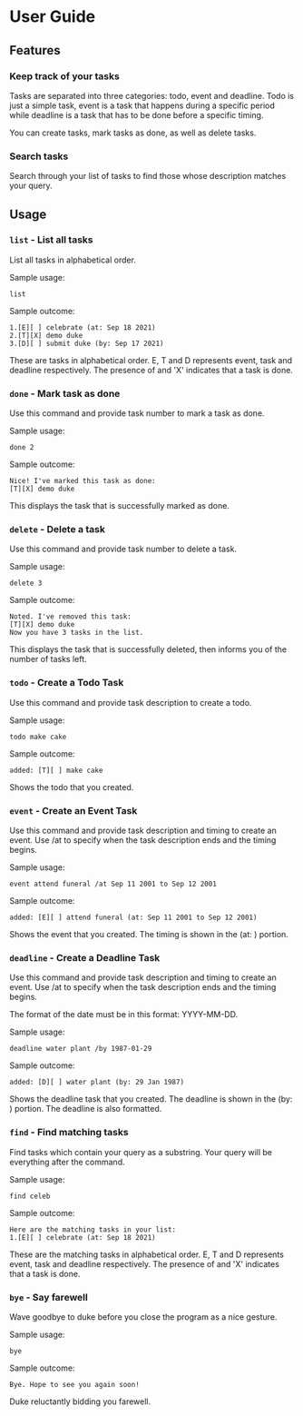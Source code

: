 # User Guide

## Features 

### Keep track of your tasks

Tasks are separated into three categories: todo, event and deadline.
Todo is just a simple task, event is a task that happens during a specific period while deadline is a task that has to be done before a specific timing.

You can create tasks, mark tasks as done, as well as delete tasks.

### Search tasks

Search through your list of tasks to find those whose description matches your query.

## Usage

### `list` - List all tasks

List all tasks in alphabetical order.

Sample usage:

`list`

Sample outcome:
```
1.[E][ ] celebrate (at: Sep 18 2021)
2.[T][X] demo duke
3.[D][ ] submit duke (by: Sep 17 2021)
```

These are tasks in alphabetical order. E, T and D represents event, task and deadline respectively. The presence of and 'X' indicates that a task is done.

### `done` - Mark task as done

Use this command and provide task number to mark a task as done.

Sample usage:

`done 2`

Sample outcome:
```
Nice! I've marked this task as done:
[T][X] demo duke
```

This displays the task that is successfully marked as done.

### `delete` - Delete a task

Use this command and provide task number to delete a task.

Sample usage:

`delete 3`

Sample outcome:
```
Noted. I've removed this task:
[T][X] demo duke
Now you have 3 tasks in the list.
```

This displays the task that is successfully deleted, then informs you of the number of tasks left.

### `todo` - Create a Todo Task

Use this command and provide task description to create a todo.

Sample usage:

`todo make cake`

Sample outcome:
```
added: [T][ ] make cake
```

Shows the todo that you created.

### `event` - Create an Event Task

Use this command and provide task description and timing to create an event.
Use /at to specify when the task description ends and the timing begins.

Sample usage:

`event attend funeral /at Sep 11 2001 to Sep 12 2001`

Sample outcome:
```
added: [E][ ] attend funeral (at: Sep 11 2001 to Sep 12 2001)
```

Shows the event that you created. The timing is shown in the (at: ) portion.

### `deadline` - Create a Deadline Task

Use this command and provide task description and timing to create an event.
Use /at to specify when the task description ends and the timing begins.

The format of the date must be in this format: YYYY-MM-DD.

Sample usage:

`deadline water plant /by 1987-01-29`

Sample outcome:
```
added: [D][ ] water plant (by: 29 Jan 1987)
```

Shows the deadline task that you created. The deadline is shown in the (by: ) portion.
The deadline is also formatted.

### `find` - Find matching tasks

Find tasks which contain your query as a substring. Your query will be everything after the command.

Sample usage:

`find celeb`

Sample outcome:
```
Here are the matching tasks in your list:
1.[E][ ] celebrate (at: Sep 18 2021)
```

These are the matching tasks in alphabetical order. E, T and D represents event, task and deadline respectively. The presence of and 'X' indicates that a task is done.

### `bye` - Say farewell

Wave goodbye to duke before you close the program as a nice gesture.

Sample usage:

`bye`

Sample outcome:
```
Bye. Hope to see you again soon!
```

Duke reluctantly bidding you farewell.